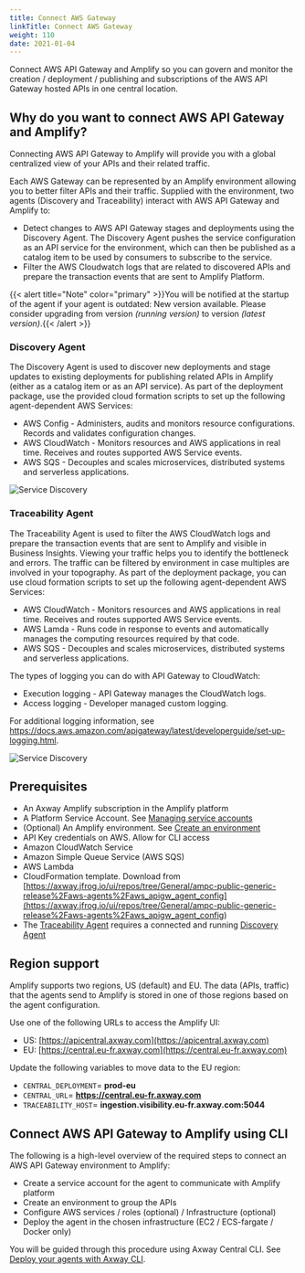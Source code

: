 ```yaml
---
title: Connect AWS Gateway
linkTitle: Connect AWS Gateway
weight: 110
date: 2021-01-04
---
```

Connect AWS API Gateway and Amplify so you can govern and monitor the creation / deployment / publishing and subscriptions of the AWS API Gateway hosted APIs in one central location.

## Why do you want to connect AWS API Gateway and Amplify?

Connecting AWS API Gateway to Amplify will provide you with a global centralized view of your APIs and their related traffic.

Each AWS Gateway can be represented by an Amplify environment allowing you to better filter APIs and their traffic. Supplied with the environment, two agents (Discovery and Traceability) interact with AWS API Gateway and Amplify to:

* Detect changes to AWS API Gateway stages and deployments using the Discovery Agent. The Discovery Agent pushes the service configuration as an API service for the environment, which can then be published as a catalog item to be used by consumers to subscribe to the service.
* Filter the AWS Cloudwatch logs that are related to discovered APIs and prepare the transaction events that are sent to Amplify Platform.

{{< alert title="Note" color="primary" >}}You will be notified at the startup of the agent if your agent is outdated: New version available. Please consider upgrading from version *(running version)* to version *(latest version)*.{{< /alert >}}

### Discovery Agent

The Discovery Agent is used to discover new deployments and stage updates to existing deployments for publishing related APIs in Amplify (either as a catalog item or as an API service). As part of the deployment package, use the provided cloud formation scripts to set up the following agent-dependent AWS Services:

* AWS Config - Administers, audits and monitors resource configurations. Records and validates configuration changes.
* AWS CloudWatch - Monitors resources and AWS applications in real time. Receives and routes supported AWS Service events.
* AWS SQS - Decouples and scales microservices, distributed systems and serverless applications.

![Service Discovery](/Images/central/connect-aws-gateway/aws-discovery-agent_v2.png)

### Traceability Agent

The Traceability Agent is used to filter the AWS CloudWatch logs and prepare the transaction events that are sent to Amplify and visible in Business Insights. Viewing your traffic helps you to identify the bottleneck and errors. The traffic can be filtered by environment in case multiples are involved in your topography. As part of the deployment package, you can use cloud formation scripts to set up the following agent-dependent AWS Services:

* AWS CloudWatch - Monitors resources and AWS applications in real time. Receives and routes supported AWS Service events.
* AWS Lamda - Runs code in response to events and automatically manages the computing resources required by that code.
* AWS SQS - Decouples and scales microservices, distributed systems and serverless applications.

The types of logging you can do with API Gateway to CloudWatch:

* Execution logging - API Gateway manages the CloudWatch logs.
* Access logging - Developer managed custom logging.

For additional logging information, see <https://docs.aws.amazon.com/apigateway/latest/developerguide/set-up-logging.html>.

![Service Discovery](/Images/central/connect-aws-gateway/aws-traceability-agent_v2.png)

## Prerequisites

* An Axway Amplify subscription in the Amplify platform
* A Platform Service Account. See [Managing service accounts](https://docs.axway.com/bundle/platform-management/page/docs/management_guide/organizations/managing_organizations/index.html#managing-service-accounts)
* (Optional) An Amplify environment. See [Create an environment](/docs/integrate_with_central/cli_central/cli_environments/)
* API Key credentials on AWS. Allow for CLI access
* Amazon CloudWatch Service
* Amazon Simple Queue Service (AWS SQS)
* AWS Lambda
* CloudFormation template. Download from [https://axway.jfrog.io/ui/repos/tree/General/ampc-public-generic-release%2Faws-agents%2Faws_apigw_agent_config](<https://axway.jfrog.io/ui/repos/tree/General/ampc-public-generic-release%2Faws-agents%2Faws_apigw_agent_config>)
* The [Traceability Agent](#traceability-agent) requires a connected and running [Discovery Agent](#discovery-agent)

## Region support

Amplify supports two regions, US (default) and EU. The data (APIs, traffic) that the agents send to Amplify is stored in one of those regions based on the agent configuration.

Use one of the following URLs to access the Amplify UI:

* US: [https://apicentral.axway.com](https://apicentral.axway.com)
* EU: [https://central.eu-fr.axway.com](https://central.eu-fr.axway.com)

Update the following variables to move data to the EU region:

* `CENTRAL_DEPLOYMENT`= **prod-eu**
* `CENTRAL_URL`= **<https://central.eu-fr.axway.com>**
* `TRACEABILITY_HOST`= **ingestion.visibility.eu-fr.axway.com:5044**

## Connect AWS API Gateway to Amplify using CLI

The following is a high-level overview of the required steps to connect an AWS API Gateway environment to Amplify:

* Create a service account for the agent to communicate with Amplify platform
* Create an environment to group the APIs
* Configure AWS services / roles (optional) / Infrastructure (optional)
* Deploy the agent in the chosen infrastructure (EC2 / ECS-fargate / Docker only)

You will be guided through this procedure using Axway Central CLI. See [Deploy your agents with Axway CLI](/docs/connect_manage_environ/connect_aws_gateway/deploy-your-agents-with-amplify-cli).
